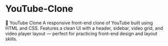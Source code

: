 # YouTube-Clone
🎥 YouTube Clone A responsive front-end clone of YouTube built using HTML and CSS. Features a clean UI with a header, sidebar, video grid, and video player layout — perfect for practicing front-end design and layout skills.
